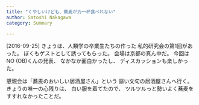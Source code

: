 ```yaml
---
title: "くやしいけども、蕎麦が力一杯食べれない"
author: Satoshi Nakagawa
category: Summary

---
```


[2016-09-25]  きょうは、人類学の卒業生たちの作った
私的研究会の第1回があった。
ぼくもゲストとして誘ってもらった。
会場は京都の真ん中だ。
今回はNO (OB)くんの発表、
なかなか面白かったし、
ディスカッションも楽しかった。

 懇親会は「蕎麦のおいしい居酒屋さん」という
謳い文句の居酒屋さんへ行く。
きょうの唯一の心残りは、
白い服を着てたので、
ツルツルっと勢いよく蕎麦をすすれなかったことだ。


